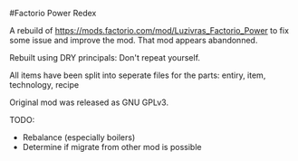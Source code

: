 #Factorio Power Redex

A rebuild of https://mods.factorio.com/mod/Luzivras_Factorio_Power to fix some issue and improve the mod. That mod appears abandonned.

Rebuilt using DRY principals: Don't repeat yourself.

All items have been split into seperate files for the parts: entiry, item, technology, recipe

Original mod was released as GNU GPLv3.

TODO:
* Rebalance (especially boilers)
* Determine if migrate from other mod is possible